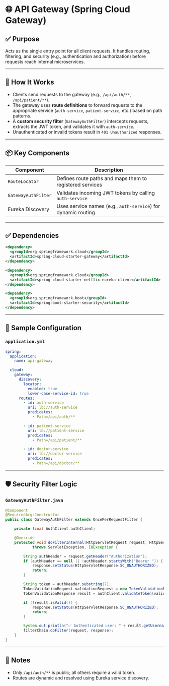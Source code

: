 # 🌐 API Gateway (Spring Cloud Gateway)

## ✅ Purpose
Acts as the single entry point for all client requests. It handles routing, filtering, and security (e.g., authentication and authorization) before requests reach internal microservices.

---

## 🔧 How It Works

- Clients send requests to the gateway (e.g., `/api/auth/**`, `/api/patient/**`).
- The gateway uses **route definitions** to forward requests to the appropriate service (`auth-service`, `patient-service`, etc.) based on path patterns.
- A **custom security filter** (`GatewayAuthFilter`) intercepts requests, extracts the JWT token, and validates it with `auth-service`.
- Unauthenticated or invalid tokens result in `401 Unauthorized` responses.

---

## 📦 Key Components

| Component            | Description                                                     |
|---------------------|-----------------------------------------------------------------|
| `RouteLocator`      | Defines route paths and maps them to registered services        |
| `GatewayAuthFilter` | Validates incoming JWT tokens by calling `auth-service`         |
| Eureka Discovery     | Uses service names (e.g., `auth-service`) for dynamic routing   |

---

## ✅ Dependencies

```xml
<dependency>
  <groupId>org.springframework.cloud</groupId>
  <artifactId>spring-cloud-starter-gateway</artifactId>
</dependency>

<dependency>
  <groupId>org.springframework.cloud</groupId>
  <artifactId>spring-cloud-starter-netflix-eureka-client</artifactId>
</dependency>

<dependency>
  <groupId>org.springframework.boot</groupId>
  <artifactId>spring-boot-starter-security</artifactId>
</dependency>
```

---

## 🧩 Sample Configuration

### `application.yml`
```yaml
spring:
  application:
    name: api-gateway

  cloud:
    gateway:
      discovery:
        locator:
          enabled: true
          lower-case-service-id: true
      routes:
        - id: auth-service
          uri: lb://auth-service
          predicates:
            - Path=/api/auth/**

        - id: patient-service
          uri: lb://patient-service
          predicates:
            - Path=/api/patient/**

        - id: doctor-service
          uri: lb://doctor-service
          predicates:
            - Path=/api/doctor/**
```

---

## 🛡️ Security Filter Logic

### `GatewayAuthFilter.java`
```java
@Component
@RequiredArgsConstructor
public class GatewayAuthFilter extends OncePerRequestFilter {

    private final AuthClient authClient;

    @Override
    protected void doFilterInternal(HttpServletRequest request, HttpServletResponse response, FilterChain filterChain)
            throws ServletException, IOException {

        String authHeader = request.getHeader("Authorization");
        if (authHeader == null || !authHeader.startsWith("Bearer ")) {
            response.setStatus(HttpServletResponse.SC_UNAUTHORIZED);
            return;
        }

        String token = authHeader.substring(7);
        TokenValidationRequest validationRequest = new TokenValidationRequest(token);
        TokenValidationResponse result = authClient.validateToken(validationRequest);

        if (!result.isValid()) {
            response.setStatus(HttpServletResponse.SC_UNAUTHORIZED);
            return;
        }

        System.out.println("✅ Authenticated user: " + result.getUsername());
        filterChain.doFilter(request, response);
    }
}
```

---

## 📣 Notes
- Only `/api/auth/**` is public; all others require a valid token.
- Routes are dynamic and resolved using Eureka service discovery.
